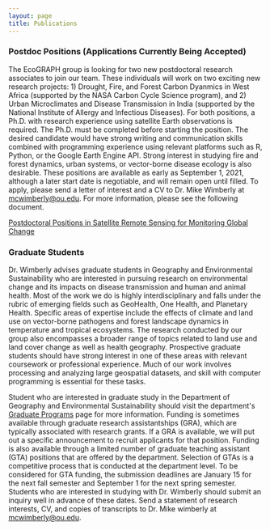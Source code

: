 ```yaml
---
layout: page
title: Publications
---
```

### Postdoc Positions (Applications Currently Being Accepted)
The EcoGRAPH group is looking for two new postdoctoral research associates to join our team. These individuals will work on two exciting new research projects: 1) Drought, Fire, and Forest Carbon Dyanmics in West Africa (supported by the NASA Carbon Cycle Science program), and 2) Urban Microclimates and Disease Transmission in India (supported by the National Institute of Allergy and Infectious Diseases). For both positions, a Ph.D. with research experience using satellite Earth observations is required. The Ph.D. must be completed before starting the position. The desired candidate would have strong writing and communication skills combined with programming experience using relevant platforms such as R, Python, or the Google Earth Engine API. Strong interest in studying fire and forest dynamics, urban systems, or vector-borne disease ecology is also desirable. These positions are available as early as September 1, 2021, although a later start date is negotiable, and will remain open until filled. To apply, please send a letter of interest and a CV to Dr. Mike Wimberly at mcwimberly@ou.edu. For more information, please see the following document.

[Postdoctoral Positions in Satellite Remote Sensing for Monitoring Global Change](https://github.com/EcoGRAPH/ecograph.github.io/blob/master/docs/EcoGRAPH_postdoc_29JUL2021.pdf)

### Graduate Students
Dr. Wimberly advises graduate students in Geography and Environmental Sustainability who are interested in pursuing research on environmental change and its impacts on disease transmission and human and animal health. Most of the work we do is highly interdisciplinary and falls under the rubric of emerging fields such as GeoHealth, One Health, and Planetary Health. Specific areas of expertise include the effects of climate and land use on vector-borne pathogens and forest landscape dynamics in temperature and tropical ecosystems. The research conducted by our group also encompasses a broader range of topics related to land use and land cover change as well as health geography. Prospective graduate students should have strong interest in one of these areas with relevant coursework or professional experience. Much of our work involves processing and analyzing large geospatial datasets, and skill with computer programming is essential for these tasks. 

Student who are interested in graduate study in the Department of Geography and Environmental Sustainability should visit the department's [Graduate Programs](https://www.ou.edu/ags/geography/degree-programs/graduate-program) page for more information. Funding is sometimes available through graduate research assistantships (GRA), which are typically associated with research grants. If a GRA is available, we will put out a specific announcement to recruit applicants for that position. Funding is also  available through a limited number of graduate teaching assistant (GTA) positions that are offered by the department. Selection of GTAs is a competitive process that is conducted at the department level. To be considered for GTA funding, the submission deadlines are January 15 for the next fall semester and September 1 for the next spring semester. Students who are interested in studying with Dr. Wimberly should submit an inquiry well in advance of these dates. Send a statement of research interests, CV, and copies of transcripts to Dr. Mike wimberly at mcwimberly@ou.edu. 


